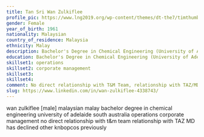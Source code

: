 ```yaml
---
title: Tan Sri Wan Zulkiflee
profile_pic: https://www.lng2019.org/wp-content/themes/dt-the7/timthumb.php?src=https://www.lng2019.org/wp-content/uploads/2018/08/LNG2019-Speakers-Wan-Zulkiflee-Square.jpg&w=200&h=200&zc=1&q=90
gender: Female
year_of_birth: 1961
nationality: Malaysian
country_of_residence: Malaysia
ethnicity: Malay
description: Bachelor's Degree in Chemical Engineering (University of Adelaide, South Australia), Operations, Corporate Management
education: Bachelor's Degree in Chemical Engineering (University of Adelaide, South Australia)
skillset1: operations
skillset2: corporate management
skillset3: 
skillset4:
comment: No direct relationship with T&M Team, relationship with TAZ/MD. Has declined other KNB OpCos previously.
slug: https://www.linkedin.com/in/wan-zulkiflee-4338743/
---
```


wan zulkiflee [male] malaysian malay bachelor degree in chemical engineering university of adelaide south australia operations corporate management no direct relationship with t&m team relationship with TAZ MD has declined other knbopcos previously